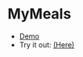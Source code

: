 # MyMeals

- [Demo](https://youtu.be/PQYm9sTpf_Y)
- Try it out: [(Here)](https://exp.host/@opty/MyMeals)
